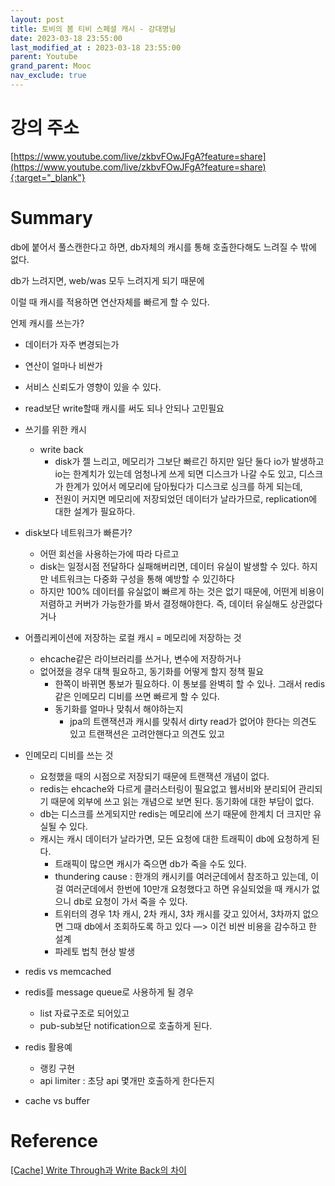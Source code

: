 ```yaml
---
layout: post
title: 토비의 봄 티비 스페셜 캐시 - 강대명님
date: 2023-03-18 23:55:00
last_modified_at : 2023-03-18 23:55:00
parent: Youtube
grand_parent: Mooc
nav_exclude: true
---
```


# 강의 주소

[https://www.youtube.com/live/zkbvFOwJFgA?feature=share](https://www.youtube.com/live/zkbvFOwJFgA?feature=share){:target="_blank"}

# Summary

db에 붙어서 풀스캔한다고 하면, db자체의 캐시를 통해 호출한다해도 느려질 수 밖에 없다.

db가 느려지면, web/was 모두 느려지게 되기 때문에

이럴 때 캐시를 적용하면 연산자체를 빠르게 할 수 있다.

언제 캐시를 쓰는가?

- 데이터가 자주 변경되는가
- 연산이 얼마나 비싼가
- 서비스 신뢰도가 영향이 있을 수 있다.
- read보단 write할때 캐시를 써도 되나 안되나 고민필요

- 쓰기를 위한 캐시
    - write back
        - disk가 젤 느리고, 메모리가 그보단 빠르긴 하지만 일단 둘다 io가 발생하고 io는 한계치가 있는데 엄청나게 쓰게 되면 디스크가 나갈 수도 있고, 디스크가 한계가 있어서 메모리에 담아뒀다가 디스크로 싱크를 하게 되는데,
        - 전원이 커지면 메모리에 저장되었던 데이터가 날라가므로, replication에 대한 설계가 필요하다.
- disk보다 네트워크가 빠른가?
    - 어떤 회선을 사용하는가에 따라 다르고
    - disk는 일정시점 전달하다 실패해버리면, 데이터 유실이 발생할 수 있다. 하지만 네트워크는 다중화 구성을 통해 예방할 수 있긴하다
    - 하지만 100% 데이터를 유실없이 빠르게 하는 것은 없기 때문에, 어떤게 비용이 저렴하고 커버가 가능한가를 봐서 결정해야한다. 즉, 데이터 유실해도 상관없다거나

- 어플리케이션에 저장하는 로컬 캐시 = 메모리에 저장하는 것
    - ehcache같은 라이브러리를 쓰거나, 변수에 저장하거나
    - 없어졌을 경우 대책 필요하고, 동기화를 어떻게 할지 정책 필요
        - 한쪽이 바뀌면 통보가 필요하다. 이 통보를 완벽히 할 수 있나. 그래서 redis같은  인메모리 디비를 쓰면 빠르게 할 수 있다.
        - 동기화를 얼마나 맞춰서 해야하는지
            - jpa의 트랜잭션과 캐시를 맞춰서 dirty read가 없어야 한다는 의견도 있고 트랜잭션은 고려안핸다고 의견도 있고
- 인메모리 디비를 쓰는 것
    - 요청했을 때의 시점으로 저장되기 때문에 트랜잭션 개념이 없다.
    - redis는 ehcache와 다르게 클러스터링이 필요없고 웹서비와 분리되어 관리되기 때문에 외부에 쓰고 읽는 개념으로 보면 된다. 동기화에 대한 부담이  없다.
    - db는 디스크를 쓰게되지만 redis는 메모리에 쓰기 때문에 한계치 더 크지만 유실될 수 있다.
    - 캐시는 캐시 데이터가 날라가면, 모든 요청에 대한 트래픽이 db에 요청하게 된다.
        - 트래픽이 많으면 캐시가 죽으면 db가 죽을 수도 있다.
        - thundering cause : 한개의 캐시키를 여러군데에서 참조하고 있는데, 이걸 여러군데에서 한번에 10만개 요청했다고 하면 유실되었을 때 캐시가 없으니 db로 요청이 가서 죽을 수 있다.
        - 트위터의 경우 1차 캐시, 2차 캐시, 3차 캐시를 갖고 있어서, 3차까지 없으면 그때 db에서 조회하도록 하고 있다 —> 이건 비싼 비용을 감수하고 한 설계
        - 파레토 법칙 현상 발생
- redis vs memcached
- redis를 message queue로 사용하게 될 경우
    - list 자료구조로 되어있고
    - pub-sub보단 notification으로 호출하게 된다.
- redis 활용예
    - 랭킹 구현
    - api limiter : 초당 api 몇개만 호출하게 한다든지
- cache vs buffer
    
    
# Reference  

[[Cache] Write Through과 Write Back의 차이](https://melonicedlatte.com/computerarchitecture/2019/02/12/203749.html)